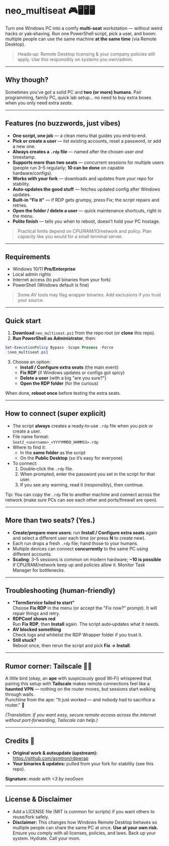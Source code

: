 # neo_multiseat 🎮🖥️🖥️🖥️

Turn one Windows PC into a comfy **multi‑seat** workstation — without weird hacks or yak‑shaving.
Run one PowerShell script, pick a user, and boom: multiple people can use the same machine **at the same time** (via Remote Desktop).

> Heads‑up: Remote Desktop licensing & your company policies still apply. Use this responsibly on systems you own/admin.

---

## Why though?

Sometimes you’ve got a solid PC and **two (or more) humans**. Pair programming, family PC, quick lab setup… no need to buy extra boxes when you only need extra *seats*.

---

## Features (no buzzwords, just vibes)

- **One script, one job** — a clean menu that guides you end‑to‑end.
- **Pick or create a user** — list existing accounts, reset a password, or add a new one.
- **Always creates a `.rdp` file** — named after the chosen user *and* timestamp.
- **Supports more than two seats** — concurrent sessions for multiple users (people run 3–5 regularly; **10 can be done** on capable hardware/configs).
- **Works with your fork** — downloads and updates from your repo for stability.
- **Auto‑updates the good stuff** — fetches updated config after Windows updates.
- **Built‑in “Fix it”** — if RDP gets grumpy, press Fix; the script repairs and retries.
- **Open the folder / delete a user** — quick maintenance shortcuts, right in the menu.
- **Polite finish** — tells you when to reboot, doesn’t hold your PC hostage.

> Practical limits depend on CPU/RAM/IO/network and policy. Plan capacity like you would for a small terminal server.

---

## Requirements

- Windows 10/11 **Pro/Enterprise**
- Local admin rights
- Internet access (to pull binaries from your fork)
- PowerShell (Windows default is fine)

> Some AV tools may flag wrapper binaries. Add exclusions if you trust your source.

---

## Quick start

1. **Download** `neo_multiseat.ps1` from the repo root (or **clone** this repo).  
2. **Run PowerShell as Administrator**, then:

```powershell
Set-ExecutionPolicy Bypass -Scope Process -Force
.\neo_multiseat.ps1
```

3. Choose an option:
   - **Install / Configure extra seats** (the main event)  
   - **Fix RDP** (if Windows updates or configs got spicy)  
   - **Delete a user** (with a big "are you sure?")  
   - **Open the RDP folder** (for the curious)

When done, **reboot once** before testing the extra seats.

---

## How to connect (super explicit)

- The script **always** creates a ready‑to‑use `.rdp` file when you pick or create a user.
- File name format:  
  `Seat2_<username>_<YYYYMMDD_HHMMSS>.rdp`
- Where to find it:
  - In the **same folder** as the script
  - On the **Public Desktop** (so it’s easy for everyone)
- To connect:
  1. Double‑click the `.rdp` file.
  2. When prompted, enter the password you set in the script for that user.
  3. If you see any warning, read it (responsibly), then continue.

Tip: You can copy the `.rdp` file to another machine and connect across the network (make sure PCs can see each other and ports/firewall are open).

---

## More than two seats? (Yes.)

- **Create/prepare more users**: run **Install / Configure extra seats** again and select a different user each time (or press **N** to create new).  
- Each run drops a fresh `.rdp` file; hand those to your humans.  
- Multiple devices can connect **concurrently** to the same PC using different accounts.  
- **Scaling**: 3–5 sessions is common on modern hardware; **~10 is possible** if CPU/RAM/network keep up and policies allow it. Monitor Task Manager for bottlenecks.

---

## Troubleshooting (human‑friendly)

- **"TermService failed to start"**  
  Choose **Fix RDP** in the menu (or accept the "Fix now?" prompt). It will repair things and retry.
- **RDPConf shows red**  
  Run **Fix RDP**, then **Install** again. The script auto‑updates what it needs.
- **AV blocked something**  
  Check logs and whitelist the RDP Wrapper folder if you trust it.
- **Still stuck?**  
  Reboot once, then rerun the script and pick **Fix → Install**.

---

## Rumor corner: Tailscale 🐒💨

A little bird (okay, an **ape** with suspiciously good Wi‑Fi) whispered that pairing this setup with **Tailscale** makes remote connections feel like a **haunted VPN** — nothing on the router moves, but sessions start walking through walls.  
Punchline from the ape: "It just worked — and nobody had to sacrifice a router." 🍌

*(Translation: If you want easy, secure remote access across the internet without port‑forwarding, Tailscale can help.)*

---

## Credits 🙌

- **Original work & autoupdate (upstream):** https://github.com/asmtron/rdpwrap  
- **Your binaries & updates:** pulled from your fork for stability (see this repo).

**Signature:** *made with <3 by neo0oen*

---

## License & Disclaimer

- Add a LICENSE file (MIT is common for scripts) if you want others to reuse/fork safely.
- **Disclaimer:** This changes how Windows Remote Desktop behaves so multiple people can share the same PC at once. **Use at your own risk.** Ensure you comply with all licenses, policies, and laws. Back up your system. Hydrate. Call your mom.
